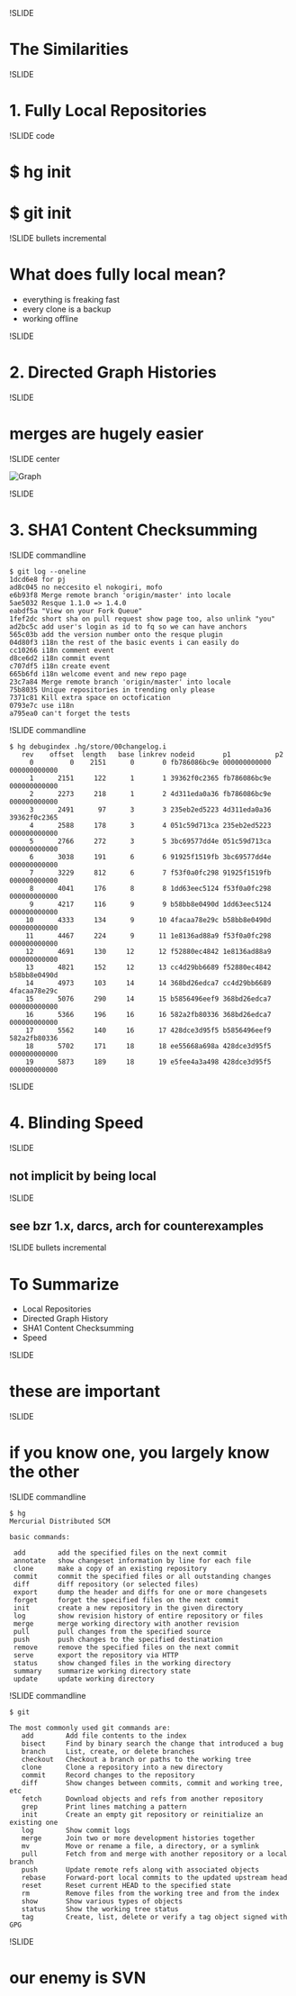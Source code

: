 !SLIDE

# The Similarities #

!SLIDE

# 1. Fully Local Repositories #

!SLIDE code

# $ hg init #

# $ git init #

!SLIDE bullets incremental

# What does fully local mean? #

* everything is freaking fast
* every clone is a backup
* working offline

!SLIDE

# 2. Directed Graph Histories #

!SLIDE

# merges are hugely easier #

!SLIDE center

![Graph](graph.png "DAG History")

!SLIDE

# 3. SHA1 Content Checksumming #

!SLIDE commandline

	$ git log --oneline
	1dcd6e8 for pj
	ad8c045 no neccesito el nokogiri, mofo
	e6b93f8 Merge remote branch 'origin/master' into locale
	5ae5032 Resque 1.1.0 => 1.4.0
	eabdf5a "View on your Fork Queue"
	1fef2dc short sha on pull request show page too, also unlink "you"
	ad2bc5c add user's login as id to fq so we can have anchors
	565c03b add the version number onto the resque plugin
	04d80f3 i18n the rest of the basic events i can easily do
	cc10266 i18n comment event
	d8ce6d2 i18n commit event
	c707df5 i18n create event
	665b6fd i18n welcome event and new repo page
	23c7a84 Merge remote branch 'origin/master' into locale
	75b8035 Unique repositories in trending only please
	7371c81 Kill extra space on octofication
	0793e7c use i18n
	a795ea0 can't forget the tests

!SLIDE commandline

	$ hg debugindex .hg/store/00changelog.i 
	   rev    offset  length   base linkrev nodeid       p1           p2
	     0         0    2151      0       0 fb786086bc9e 000000000000 000000000000
	     1      2151     122      1       1 39362f0c2365 fb786086bc9e 000000000000
	     2      2273     218      1       2 4d311eda0a36 fb786086bc9e 000000000000
	     3      2491      97      3       3 235eb2ed5223 4d311eda0a36 39362f0c2365
	     4      2588     178      3       4 051c59d713ca 235eb2ed5223 000000000000
	     5      2766     272      3       5 3bc69577dd4e 051c59d713ca 000000000000
	     6      3038     191      6       6 91925f1519fb 3bc69577dd4e 000000000000
	     7      3229     812      6       7 f53f0a0fc298 91925f1519fb 000000000000
	     8      4041     176      8       8 1dd63eec5124 f53f0a0fc298 000000000000
	     9      4217     116      9       9 b58bb8e0490d 1dd63eec5124 000000000000
	    10      4333     134      9      10 4facaa78e29c b58bb8e0490d 000000000000
	    11      4467     224      9      11 1e8136ad88a9 f53f0a0fc298 000000000000
	    12      4691     130     12      12 f52880ec4842 1e8136ad88a9 000000000000
	    13      4821     152     12      13 cc4d29bb6689 f52880ec4842 b58bb8e0490d
	    14      4973     103     14      14 368bd26edca7 cc4d29bb6689 4facaa78e29c
	    15      5076     290     14      15 b5856496eef9 368bd26edca7 000000000000
	    16      5366     196     16      16 582a2fb80336 368bd26edca7 000000000000
	    17      5562     140     16      17 428dce3d95f5 b5856496eef9 582a2fb80336
	    18      5702     171     18      18 ee55668a698a 428dce3d95f5 000000000000
	    19      5873     189     18      19 e5fee4a3a498 428dce3d95f5 000000000000

!SLIDE

# 4. Blinding Speed #

!SLIDE

## not implicit by being local ##

!SLIDE

## see bzr 1.x, darcs, arch for counterexamples ##

!SLIDE bullets incremental

# To Summarize #

* Local Repositories
* Directed Graph History
* SHA1 Content Checksumming
* Speed

!SLIDE

# these are important #

!SLIDE

# if you know one, you largely know the other #

!SLIDE commandline

	$ hg
	Mercurial Distributed SCM

	basic commands:

	 add        add the specified files on the next commit
	 annotate   show changeset information by line for each file
	 clone      make a copy of an existing repository
	 commit     commit the specified files or all outstanding changes
	 diff       diff repository (or selected files)
	 export     dump the header and diffs for one or more changesets
	 forget     forget the specified files on the next commit
	 init       create a new repository in the given directory
	 log        show revision history of entire repository or files
	 merge      merge working directory with another revision
	 pull       pull changes from the specified source
	 push       push changes to the specified destination
	 remove     remove the specified files on the next commit
	 serve      export the repository via HTTP
	 status     show changed files in the working directory
	 summary    summarize working directory state
	 update     update working directory

!SLIDE commandline

	$ git

	The most commonly used git commands are:
	   add        Add file contents to the index
	   bisect     Find by binary search the change that introduced a bug
	   branch     List, create, or delete branches
	   checkout   Checkout a branch or paths to the working tree
	   clone      Clone a repository into a new directory
	   commit     Record changes to the repository
	   diff       Show changes between commits, commit and working tree, etc
	   fetch      Download objects and refs from another repository
	   grep       Print lines matching a pattern
	   init       Create an empty git repository or reinitialize an existing one
	   log        Show commit logs
	   merge      Join two or more development histories together
	   mv         Move or rename a file, a directory, or a symlink
	   pull       Fetch from and merge with another repository or a local branch
	   push       Update remote refs along with associated objects
	   rebase     Forward-port local commits to the updated upstream head
	   reset      Reset current HEAD to the specified state
	   rm         Remove files from the working tree and from the index
	   show       Show various types of objects
	   status     Show the working tree status
	   tag        Create, list, delete or verify a tag object signed with GPG

!SLIDE

# our enemy is SVN #
